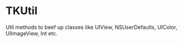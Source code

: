 # TKUtil
Util methods to beef up classes like UIView, NSUserDefaults, UIColor, UIImageView, Int etc.

